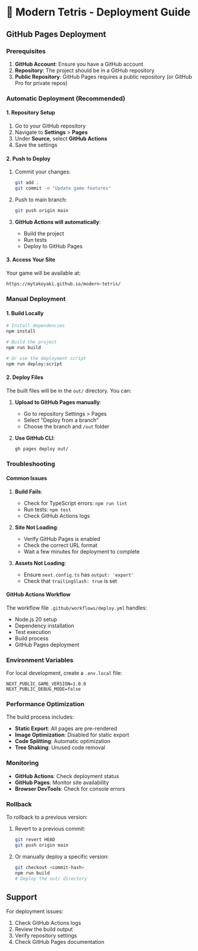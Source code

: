 # 🚀 Modern Tetris - Deployment Guide

## GitHub Pages Deployment

### Prerequisites

1. **GitHub Account**: Ensure you have a GitHub account
2. **Repository**: The project should be in a GitHub repository
3. **Public Repository**: GitHub Pages requires a public repository (or GitHub Pro for private repos)

### Automatic Deployment (Recommended)

#### 1. Repository Setup

1. Go to your GitHub repository
2. Navigate to **Settings** > **Pages**
3. Under **Source**, select **GitHub Actions**
4. Save the settings

#### 2. Push to Deploy

1. Commit your changes:
   ```bash
   git add .
   git commit -m "Update game features"
   ```

2. Push to main branch:
   ```bash
   git push origin main
   ```

3. **GitHub Actions will automatically**:
   - Build the project
   - Run tests
   - Deploy to GitHub Pages

#### 3. Access Your Site

Your game will be available at:
```
https://mytakoyaki.github.io/modern-tetris/
```

### Manual Deployment

#### 1. Build Locally

```bash
# Install dependencies
npm install

# Build the project
npm run build

# Or use the deployment script
npm run deploy:script
```

#### 2. Deploy Files

The built files will be in the `out/` directory. You can:

1. **Upload to GitHub Pages manually**:
   - Go to repository Settings > Pages
   - Select "Deploy from a branch"
   - Choose the branch and `/out` folder

2. **Use GitHub CLI**:
   ```bash
   gh pages deploy out/
   ```

### Troubleshooting

#### Common Issues

1. **Build Fails**:
   - Check for TypeScript errors: `npm run lint`
   - Run tests: `npm test`
   - Check GitHub Actions logs

2. **Site Not Loading**:
   - Verify GitHub Pages is enabled
   - Check the correct URL format
   - Wait a few minutes for deployment to complete

3. **Assets Not Loading**:
   - Ensure `next.config.ts` has `output: 'export'`
   - Check that `trailingSlash: true` is set

#### GitHub Actions Workflow

The workflow file `.github/workflows/deploy.yml` handles:

- Node.js 20 setup
- Dependency installation
- Test execution
- Build process
- GitHub Pages deployment

### Environment Variables

For local development, create a `.env.local` file:

```env
NEXT_PUBLIC_GAME_VERSION=1.0.0
NEXT_PUBLIC_DEBUG_MODE=false
```

### Performance Optimization

The build process includes:

- **Static Export**: All pages are pre-rendered
- **Image Optimization**: Disabled for static export
- **Code Splitting**: Automatic optimization
- **Tree Shaking**: Unused code removal

### Monitoring

- **GitHub Actions**: Check deployment status
- **GitHub Pages**: Monitor site availability
- **Browser DevTools**: Check for console errors

### Rollback

To rollback to a previous version:

1. Revert to a previous commit:
   ```bash
   git revert HEAD
   git push origin main
   ```

2. Or manually deploy a specific version:
   ```bash
   git checkout <commit-hash>
   npm run build
   # Deploy the out/ directory
   ```

## Support

For deployment issues:

1. Check GitHub Actions logs
2. Review the build output
3. Verify repository settings
4. Check GitHub Pages documentation 